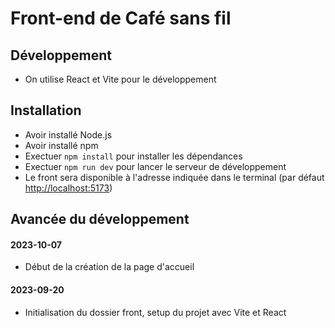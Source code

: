 # Front-end de Café sans fil

## Développement

- On utilise React et Vite pour le développement

## Installation

- Avoir installé Node.js
- Avoir installé npm
- Exectuer `npm install` pour installer les dépendances
- Exectuer `npm run dev` pour lancer le serveur de développement
- Le front sera disponible à l'adresse indiquée dans le terminal (par défaut [http://localhost:5173](http://localhost:5173))

## Avancée du développement

#### 2023-10-07

- Début de la création de la page d'accueil

#### 2023-09-20

- Initialisation du dossier front, setup du projet avec Vite et React
